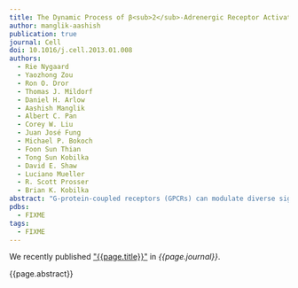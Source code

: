 ```yaml
---
title: The Dynamic Process of β<sub>2</sub>-Adrenergic Receptor Activation
author: manglik-aashish
publication: true
journal: Cell
doi: 10.1016/j.cell.2013.01.008
authors:
  - Rie Nygaard
  - Yaozhong Zou
  - Ron O. Dror
  - Thomas J. Mildorf
  - Daniel H. Arlow
  - Aashish Manglik
  - Albert C. Pan
  - Corey W. Liu
  - Juan José Fung
  - Michael P. Bokoch
  - Foon Sun Thian
  - Tong Sun Kobilka
  - David E. Shaw
  - Luciano Mueller
  - R. Scott Prosser
  - Brian K. Kobilka
abstract: "G-protein-coupled receptors (GPCRs) can modulate diverse signaling pathways, often in a ligand-specific manner. The full range of functionally relevant GPCR conformations is poorly understood. Here, we use NMR spectroscopy to characterize the conformational dynamics of the transmembrane core of the β<sub>2</sub>-adrenergic receptor (β<sub>2</sub>AR), a prototypical GPCR. We labeled β<sub>2</sub>AR with <sup>13</sup>CH<sub>3</sub>ε-methionine and obtained HSQC spectra of unliganded receptor as well as receptor bound to an inverse agonist, an agonist, and a G-protein-mimetic nanobody. These studies provide evidence for conformational states not observed in crystal structures, as well as substantial conformational heterogeneity in agonist- and inverse-agonist-bound preparations. They also show that for β<sub>2</sub>AR, unlike rhodopsin, an agonist alone does not stabilize a fully active conformation, suggesting that the conformational link between the agonist-binding pocket and the G-protein-coupling surface is not rigid. The observed heterogeneity may be important for β<sub>2</sub>AR’s ability to engage multiple signaling and regulatory proteins."
pdbs:
  - FIXME
tags:
  - FIXME
---
```


We recently published ["{{page.title}}"](https://doi.org/{{page.doi}}) in *{{page.journal}}*.

{{page.abstract}}
